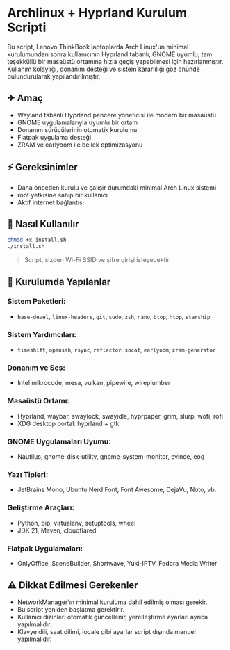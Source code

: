 # Archlinux + Hyprland Kurulum Scripti

Bu script, Lenovo ThinkBook laptoplarda Arch Linux'un minimal kurulumundan sonra kullanıcının Hyprland tabanlı, GNOME uyumlu, tam teşekküllü bir masaüstü ortamına hızla geçiş yapabilmesi için hazırlanmıştır. Kullanım kolaylığı, donanım desteği ve sistem kararlılığı göz önünde bulundurularak yapılandırılmıştır.

## ✈ Amaç
- Wayland tabanlı Hyprland pencere yöneticisi ile modern bir masaüstü
- GNOME uygulamalarıyla uyumlu bir ortam
- Donanım sürücülerinin otomatik kurulumu
- Flatpak uygulama desteği
- ZRAM ve earlyoom ile bellek optimizasyonu

## ⚡ Gereksinimler
- Daha önceden kurulu ve çalışır durumdaki minimal Arch Linux sistemi
- root yetkisine sahip bir kullanıcı
- Aktif internet bağlantısı

## 🔧 Nasıl Kullanılır
```bash
chmod +x install.sh
./install.sh
```
> Script, sizden Wi-Fi SSID ve şifre girişi isteyecektir.

## 📅 Kurulumda Yapılanlar

### Sistem Paketleri:
- `base-devel`, `linux-headers`, `git`, `sudo`, `zsh`, `nano`, `btop`, `htop`, `starship`

### Sistem Yardımcıları:
- `timeshift`, `openssh`, `rsync`, `reflector`, `socat`, `earlyoom`, `zram-generator`

### Donanım ve Ses:
- Intel mikrocode, mesa, vulkan, pipewire, wireplumber

### Masaüstü Ortamı:
- Hyprland, waybar, swaylock, swayidle, hyprpaper, grim, slurp, wofi, rofi
- XDG desktop portal: hyprland + gtk

### GNOME Uygulamaları Uyumu:
- Nautilus, gnome-disk-utility, gnome-system-monitor, evince, eog

### Yazı Tipleri:
- JetBrains Mono, Ubuntu Nerd Font, Font Awesome, DejaVu, Noto, vb.

### Geliştirme Araçları:
- Python, pip, virtualenv, setuptools, wheel
- JDK 21, Maven, cloudflared

### Flatpak Uygulamaları:
- OnlyOffice, SceneBuilder, Shortwave, Yuki-IPTV, Fedora Media Writer

## ⚠ Dikkat Edilmesi Gerekenler
- NetworkManager'ın minimal kuruluma dahil edilmiş olması gerekir.
- Bu script yeniden başlatma gerektirir.
- Kullanıcı dizinleri otomatik güncellenir, yerelleştirme ayarları ayrıca yapılmalıdır.
- Klavye dili, saat dilimi, locale gibi ayarlar script dışında manuel yapılmalıdır.
